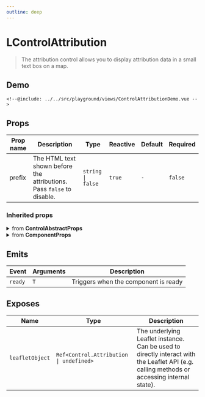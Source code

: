 ```yaml
---
outline: deep
---
```


# LControlAttribution

> The attribution control allows you to display attribution data in a small text bos on a map.

## Demo

<script>
import "leaflet/dist/leaflet.css";
</script>

<div class="demo">
    <ControlAttributionDemo />
</div>

```vue{5,15}
<!--@include: ../../src/playground/views/ControlAttributionDemo.vue -->
```

## Props

| Prop name | Description | Type | Reactive | Default | Required |
| --- | --- | --- | --- | --- | --- |
| prefix | The HTML text shown before the attributions. Pass `false` to disable. | `string \| false` | `true` | `-` | `false` |

### Inherited props
<details>
<summary>from <strong>ControlAbstractProps</strong></summary>

| Prop name | Description | Type | Reactive | Default | Required |
| --- | --- | --- | --- | --- | --- |
| position | The position of the control (one of the map corners). Possible values are `topleft`, `topright`, `bottomleft` or `bottomright`. | `ControlPosition` | `true` | `-` | `false` |

</details>

<details>
<summary>from <strong>ComponentProps</strong></summary>

| Prop name | Description | Type | Reactive | Default | Required |
| --- | --- | --- | --- | --- | --- |
| options | Leaflet options to pass to the component constructor. | `T` | `initOnly` | `-` | `false` |

</details>

## Emits

| Event | Arguments | Description |
| --- | --- | --- |
| `ready` | `T` | Triggers when the component is ready |

## Exposes

| Name | Type | Description |
| --- | --- | --- |
| `leafletObject` | `Ref<Control.Attribution \| undefined>` | The underlying Leaflet instance. Can be used to directly interact with the Leaflet API (e.g. calling methods or accessing internal state). |

